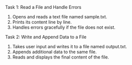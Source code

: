 Task 1: Read a File and Handle Errors 

1.   Opens and reads a text file named sample.txt.
2.   Prints its content line by line.
3.   Handles errors gracefully if the file does not exist.

Task 2: Write and Append Data to a File
 

1.   Takes user input and writes it to a file named output.txt.
2.   Appends additional data to the same file.
3.   Reads and displays the final content of the file.
